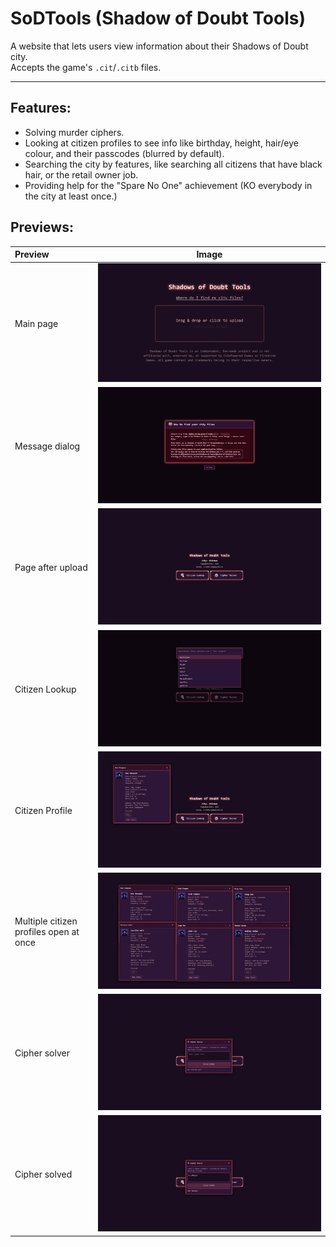 # SoDTools (Shadow of Doubt Tools)
A website that lets users view information about their Shadows of Doubt city. \
Accepts the game's `.cit`/`.citb` files.
<hr>

## Features:
- Solving murder ciphers.
- Looking at citizen profiles to see info like birthday, height, hair/eye colour, and their passcodes (blurred by default).
- Searching the city by features, like searching all citizens that have black hair, or the retail owner job.
- Providing help for the "Spare No One" achievement (KO everybody in the city at least once.)

## Previews:
| Preview | Image |
|:--|:--:|
| Main page | ![](/wiki/img/preview1.png) |
| Message dialog | ![](/wiki/img/preview2.png) |
| Page after upload | ![](/wiki/img/preview3.png) |
| Citizen Lookup | ![](/wiki/img/preview4.png) |
| Citizen Profile | ![](/wiki/img/preview5.png) |
| Multiple citizen profiles open at once | ![](/wiki/img/preview6.png) |
| Cipher solver | ![](/wiki/img/preview7.png) |
| Cipher solved | ![](/wiki/img/preview8.png) |
